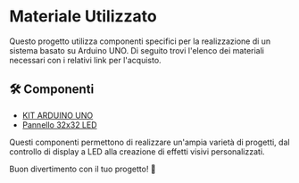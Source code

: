 # Materiale Utilizzato

Questo progetto utilizza componenti specifici per la realizzazione di un sistema basato su Arduino UNO.
Di seguito trovi l'elenco dei materiali necessari con i relativi link per l'acquisto.

## 🛠️ Componenti

- [KIT ARDUINO UNO](https://amzn.to/3WIMSm2) 
- [Pannello 32x32 LED](https://s.click.aliexpress.com/e/_ooQXSOl)

Questi componenti permettono di realizzare un'ampia varietà di progetti, 
dal controllo di display a LED alla creazione di effetti visivi personalizzati.

Buon divertimento con il tuo progetto! 🚀

